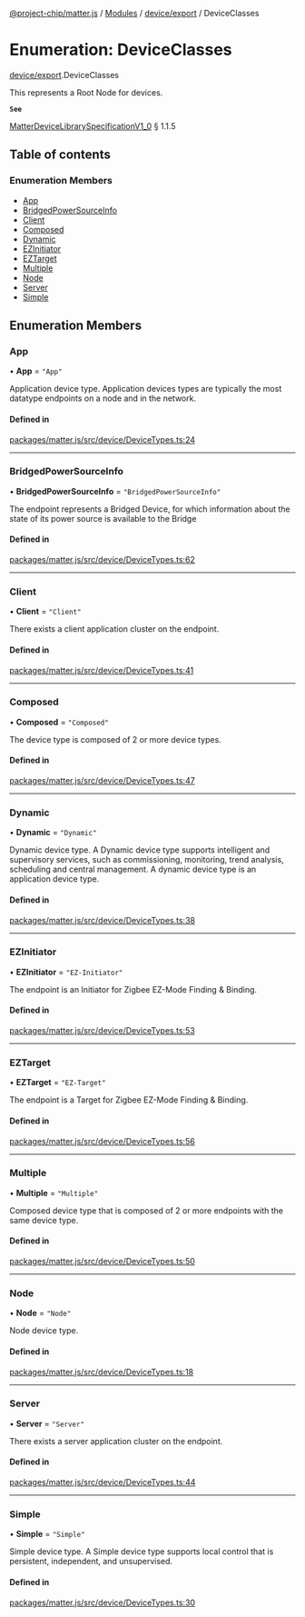 [@project-chip/matter.js](../README.md) / [Modules](../modules.md) / [device/export](../modules/device_export.md) / DeviceClasses

# Enumeration: DeviceClasses

[device/export](../modules/device_export.md).DeviceClasses

This represents a Root Node for devices.

**`See`**

[MatterDeviceLibrarySpecificationV1_0](../interfaces/spec_export.MatterDeviceLibrarySpecificationV1_0.md) § 1.1.5

## Table of contents

### Enumeration Members

- [App](device_export.DeviceClasses.md#app)
- [BridgedPowerSourceInfo](device_export.DeviceClasses.md#bridgedpowersourceinfo)
- [Client](device_export.DeviceClasses.md#client)
- [Composed](device_export.DeviceClasses.md#composed)
- [Dynamic](device_export.DeviceClasses.md#dynamic)
- [EZInitiator](device_export.DeviceClasses.md#ezinitiator)
- [EZTarget](device_export.DeviceClasses.md#eztarget)
- [Multiple](device_export.DeviceClasses.md#multiple)
- [Node](device_export.DeviceClasses.md#node)
- [Server](device_export.DeviceClasses.md#server)
- [Simple](device_export.DeviceClasses.md#simple)

## Enumeration Members

### App

• **App** = ``"App"``

Application device type.
Application devices types are typically the most datatype endpoints on a node and in the network.

#### Defined in

[packages/matter.js/src/device/DeviceTypes.ts:24](https://github.com/project-chip/matter.js/blob/dfd1dc35/packages/matter.js/src/device/DeviceTypes.ts#L24)

___

### BridgedPowerSourceInfo

• **BridgedPowerSourceInfo** = ``"BridgedPowerSourceInfo"``

The endpoint represents a Bridged Device, for which information about the state of
its power source is available to the Bridge

#### Defined in

[packages/matter.js/src/device/DeviceTypes.ts:62](https://github.com/project-chip/matter.js/blob/dfd1dc35/packages/matter.js/src/device/DeviceTypes.ts#L62)

___

### Client

• **Client** = ``"Client"``

There exists a client application cluster on the endpoint.

#### Defined in

[packages/matter.js/src/device/DeviceTypes.ts:41](https://github.com/project-chip/matter.js/blob/dfd1dc35/packages/matter.js/src/device/DeviceTypes.ts#L41)

___

### Composed

• **Composed** = ``"Composed"``

The device type is composed of 2 or more device types.

#### Defined in

[packages/matter.js/src/device/DeviceTypes.ts:47](https://github.com/project-chip/matter.js/blob/dfd1dc35/packages/matter.js/src/device/DeviceTypes.ts#L47)

___

### Dynamic

• **Dynamic** = ``"Dynamic"``

Dynamic device type.
A Dynamic device type supports intelligent and supervisory services, such as commissioning,
monitoring, trend analysis, scheduling and central management. A dynamic device type is an
application device type.

#### Defined in

[packages/matter.js/src/device/DeviceTypes.ts:38](https://github.com/project-chip/matter.js/blob/dfd1dc35/packages/matter.js/src/device/DeviceTypes.ts#L38)

___

### EZInitiator

• **EZInitiator** = ``"EZ-Initiator"``

The endpoint is an Initiator for Zigbee EZ-Mode Finding & Binding.

#### Defined in

[packages/matter.js/src/device/DeviceTypes.ts:53](https://github.com/project-chip/matter.js/blob/dfd1dc35/packages/matter.js/src/device/DeviceTypes.ts#L53)

___

### EZTarget

• **EZTarget** = ``"EZ-Target"``

The endpoint is a Target for Zigbee EZ-Mode Finding & Binding.

#### Defined in

[packages/matter.js/src/device/DeviceTypes.ts:56](https://github.com/project-chip/matter.js/blob/dfd1dc35/packages/matter.js/src/device/DeviceTypes.ts#L56)

___

### Multiple

• **Multiple** = ``"Multiple"``

Composed device type that is composed of 2 or more endpoints with the same device type.

#### Defined in

[packages/matter.js/src/device/DeviceTypes.ts:50](https://github.com/project-chip/matter.js/blob/dfd1dc35/packages/matter.js/src/device/DeviceTypes.ts#L50)

___

### Node

• **Node** = ``"Node"``

Node device type.

#### Defined in

[packages/matter.js/src/device/DeviceTypes.ts:18](https://github.com/project-chip/matter.js/blob/dfd1dc35/packages/matter.js/src/device/DeviceTypes.ts#L18)

___

### Server

• **Server** = ``"Server"``

There exists a server application cluster on the endpoint.

#### Defined in

[packages/matter.js/src/device/DeviceTypes.ts:44](https://github.com/project-chip/matter.js/blob/dfd1dc35/packages/matter.js/src/device/DeviceTypes.ts#L44)

___

### Simple

• **Simple** = ``"Simple"``

Simple device type.
A Simple device type supports local control that is persistent, independent, and unsupervised.

#### Defined in

[packages/matter.js/src/device/DeviceTypes.ts:30](https://github.com/project-chip/matter.js/blob/dfd1dc35/packages/matter.js/src/device/DeviceTypes.ts#L30)
